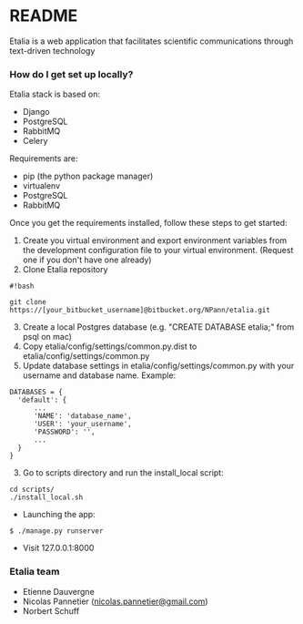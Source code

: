 # README #

Etalia is a web application that facilitates scientific communications through 
text-driven technology 

### How do I get set up locally? ###

Etalia stack is based on: 

* Django 
* PostgreSQL
* RabbitMQ
* Celery

Requirements are: 

* pip (the python package manager)
* virtualenv
* PostgreSQL
* RabbitMQ

Once you get the requirements installed, follow these steps to get started:

1. Create you virtual environment and export environment variables from the 
development configuration file to your virtual environment.
(Request one if you don't have one already)
2. Clone Etalia repository
```
#!bash

git clone https://[your_bitbucket_username]@bitbucket.org/NPann/etalia.git
```

3. Create a local Postgres database (e.g. "CREATE DATABASE etalia;" from psql on mac)
4. Copy etalia/config/settings/common.py.dist to etalia/config/settings/common.py
4. Update database settings in etalia/config/settings/common.py with your 
username and database name. Example:
 
```
DATABASES = {
  'default': {
      ...
      'NAME': 'database_name',
      'USER': 'your_username',
      'PASSWORD': '',
      ...
  }
}
```
   
3. Go to scripts directory and run the install_local script:
```
cd scripts/
./install_local.sh
``` 


* Launching the app:

```
$ ./manage.py runserver
```

* Visit 127.0.0.1:8000

### Etalia team ###

* Etienne Dauvergne
* Nicolas Pannetier (nicolas.pannetier@gmail.com)
* Norbert Schuff

